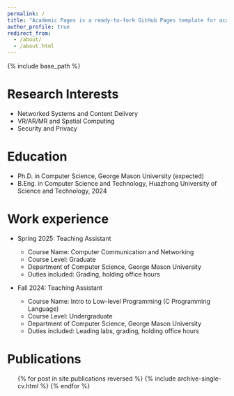 ```yaml
---
permalink: /
title: "Academic Pages is a ready-to-fork GitHub Pages template for academic personal websites"
author_profile: true
redirect_from: 
  - /about/
  - /about.html
---
```


{% include base_path %}

Research Interests
======
* Networked Systems and Content Delivery
* VR/AR/MR and Spatial Computing
* Security and Privacy

Education
======
* Ph.D. in Computer Science, George Mason University (expected)
* B.Eng. in Computer Science and Technology, Huazhong University of Science and Technology, 2024

Work experience
======
* Spring 2025: Teaching Assistant
  * Course Name: Computer Communication and Networking
  * Course Level: Graduate
  * Department of Computer Science, George Mason University
  * Duties included: Grading, holding office hours

* Fall 2024: Teaching Assistant
  * Course Name: Intro to Low-level Programming (C Programming Language)
  * Course Level: Undergraduate
  * Department of Computer Science, George Mason University
  * Duties included: Leading labs, grading, holding office hours

Publications
======
  <ul>{% for post in site.publications reversed %}
    {% include archive-single-cv.html %}
  {% endfor %}</ul>